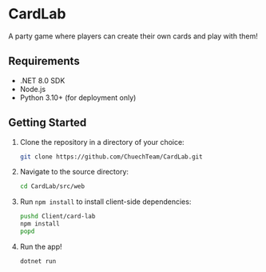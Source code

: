 ﻿# CardLab

A party game where players can create their own cards and play with them!

## Requirements
- .NET 8.0 SDK
- Node.js
- Python 3.10+ (for deployment only)

## Getting Started

1. Clone the repository in a directory of your choice:
    ```bash
    git clone https://github.com/ChuechTeam/CardLab.git
    ```
2. Navigate to the source directory:
    ```bash
    cd CardLab/src/web
    ```
3. Run `npm install` to install client-side dependencies:
    ```bash
    pushd Client/card-lab
    npm install
    popd
    ```
4. Run the app!
    ```bash
    dotnet run
    ```